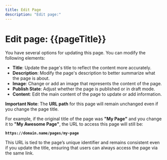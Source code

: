 ```yaml
---
title: Edit Page
description: "Edit page:"
---
```


# Edit page: {{pageTitle}}

You have several options for updating this page. You can modify the following elements:

-   **Title**: Update the page's title to reflect the content more accurately.
-   **Description**: Modify the page's description to better summarize what the page is about.
-   **Image**: Change or add an image that represents the content of the page.
-   **Publish State**: Adjust whether the page is published or in draft mode.
-   **Content**: Edit the main content of the page to update or add information.

**Important Note**: The **URL path** for this page will remain unchanged even if you change the page title.

For example, if the original title of the page was **"My Page"** and you change it to **"My Awesome Page"**, the URL to access this page will still be:

**`https://domain.name/pages/my-page`**

This URL is tied to the page’s unique identifier and remains consistent even if you update the title, ensuring that users can always access the page via the same link.
